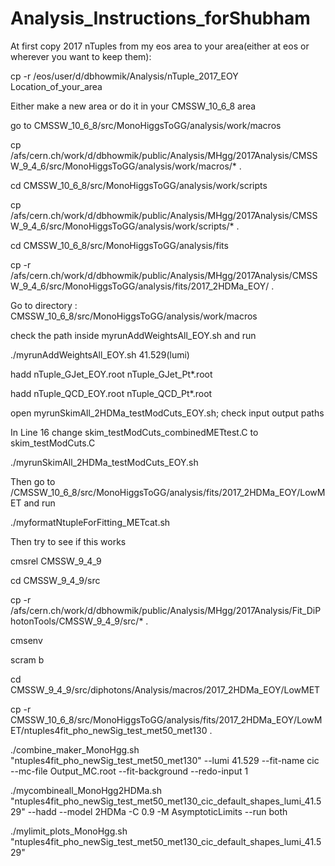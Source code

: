 # Analysis_Instructions_forShubham

At first copy 2017 nTuples from my eos area to your area(either at eos or wherever you want to keep them): 

cp -r /eos/user/d/dbhowmik/Analysis/nTuple_2017_EOY Location_of_your_area

Either make a new area or do it in your CMSSW_10_6_8 area 

go to CMSSW_10_6_8/src/MonoHiggsToGG/analysis/work/macros

cp /afs/cern.ch/work/d/dbhowmik/public/Analysis/MHgg/2017Analysis/CMSSW_9_4_6/src/MonoHiggsToGG/analysis/work/macros/* . 

cd CMSSW_10_6_8/src/MonoHiggsToGG/analysis/work/scripts

cp /afs/cern.ch/work/d/dbhowmik/public/Analysis/MHgg/2017Analysis/CMSSW_9_4_6/src/MonoHiggsToGG/analysis/work/scripts/* . 

cd CMSSW_10_6_8/src/MonoHiggsToGG/analysis/fits

cp -r /afs/cern.ch/work/d/dbhowmik/public/Analysis/MHgg/2017Analysis/CMSSW_9_4_6/src/MonoHiggsToGG/analysis/fits/2017_2HDMa_EOY/ .

Go to directory : CMSSW_10_6_8/src/MonoHiggsToGG/analysis/work/macros

check the path inside myrunAddWeightsAll_EOY.sh and run

./myrunAddWeightsAll_EOY.sh 41.529(lumi)

hadd nTuple_GJet_EOY.root nTuple_GJet_Pt*.root 

hadd nTuple_QCD_EOY.root nTuple_QCD_Pt*.root 

open myrunSkimAll_2HDMa_testModCuts_EOY.sh;  check input output paths

In Line 16 change skim_testModCuts_combinedMETtest.C to skim_testModCuts.C 

./myrunSkimAll_2HDMa_testModCuts_EOY.sh

Then go to /CMSSW_10_6_8/src/MonoHiggsToGG/analysis/fits/2017_2HDMa_EOY/LowMET  and run

./myformatNtupleForFitting_METcat.sh


Then try to see if this works

cmsrel CMSSW_9_4_9

cd CMSSW_9_4_9/src

cp -r /afs/cern.ch/work/d/dbhowmik/public/Analysis/MHgg/2017Analysis/Fit_DiPhotonTools/CMSSW_9_4_9/src/* .

cmsenv

scram b

cd CMSSW_9_4_9/src/diphotons/Analysis/macros/2017_2HDMa_EOY/LowMET

cp -r CMSSW_10_6_8/src/MonoHiggsToGG/analysis/fits/2017_2HDMa_EOY/LowMET/ntuples4fit_pho_newSig_test_met50_met130 .

./combine_maker_MonoHgg.sh "ntuples4fit_pho_newSig_test_met50_met130" --lumi 41.529 --fit-name cic --mc-file Output_MC.root --fit-background --redo-input 1

./mycombineall_MonoHgg2HDMa.sh "ntuples4fit_pho_newSig_test_met50_met130_cic_default_shapes_lumi_41.529" --hadd --model 2HDMa -C 0.9 -M AsymptoticLimits --run both

./mylimit_plots_MonoHgg.sh "ntuples4fit_pho_newSig_test_met50_met130_cic_default_shapes_lumi_41.529"

